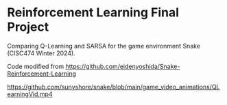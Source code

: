 # Reinforcement Learning Final Project
Comparing Q-Learning and SARSA for the game environment Snake (CISC474 Winter 2024).

Code modified from https://github.com/eidenyoshida/Snake-Reinforcement-Learning

https://github.com/sunyshore/snake/blob/main/game_video_animations/QLearningVid.mp4
